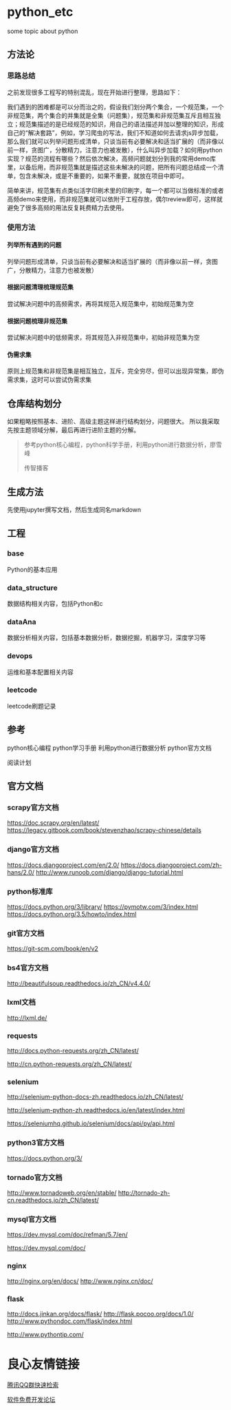 # python_etc

some topic about python

## 方法论

### 思路总结

之前发现很多工程写的特别混乱，现在开始进行整理，思路如下：

我们遇到的困难都是可以分而治之的，假设我们划分两个集合，一个规范集，一个非规范集，两个集合的并集就是全集（问题集），规范集和非规范集互斥且相互独立；规范集描述的是已经规范的知识，用自己的语法描述并加以整理的知识，形成自己的“解决套路”，例如，学习爬虫的写法，我们不知道如何去请求js异步加载，那么我们就可以列举问题形成清单，只谈当前有必要解决和适当扩展的（而非像以前一样，贪图广，分散精力，注意力也被发散），什么叫异步加载？如何用python实现？规范的流程有哪些？然后依次解决，高频问题就划分到我的常用demo库里，以备后用，而非规范集就是描述这些未解决的问题，把所有问题总结成一个清单，包含未解决，或是不重要的，如果不重要，就放在项目中即可。

简单来讲，规范集有点类似活字印刷术里的印刷字，每一个都可以当做标准的或者高频demo来使用，而非规范集就可以依附于工程存放，偶尔review即可，这样就避免了很多高频的用法反复耗费精力去使用。


### 使用方法

#### 列举所有遇到的问题

列举问题形成清单，只谈当前有必要解决和适当扩展的（而非像以前一样，贪图广，分散精力，注意力也被发散）


#### 根据问题清理梳理规范集

尝试解决问题中的高频需求，再将其规范入规范集中，初始规范集为空

#### 根据问题梳理非规范集

尝试解决问题中的低频需求，将其规范入非规范集中，初始非规范集为空

#### 伪需求集

原则上规范集和非规范集是相互独立，互斥，完全穷尽，但可以出现异常集，即伪需求集，这时可以尝试伪需求集


## 仓库结构划分
如果粗略按照基本、进阶、高级主题这样进行结构划分，问题很大。
所以我采取先按主题领域分解，最后再进行进阶主题的分解。
> 参考python核心编程，python科学手册，利用python进行数据分析，廖雪峰
>
> 传智播客

## 生成方法

先使用jupyter撰写文档，然后生成同名markdown

## 工程

### base

Python的基本应用

### data_structure

数据结构相关内容，包括Python和c

### dataAna

数据分析相关内容，包括基本数据分析，数据挖掘，机器学习，深度学习等

### devops

运维和基本配置相关内容


### leetcode

leetcode刷题记录


## 参考
python核心编程
python学习手册
利用python进行数据分析
python官方文档

阅读计划

## 官方文档



### scrapy官方文档



https://doc.scrapy.org/en/latest/
https://legacy.gitbook.com/book/stevenzhao/scrapy-chinese/details
### django官方文档



https://docs.djangoproject.com/en/2.0/
https://docs.djangoproject.com/zh-hans/2.0/
http://www.runoob.com/django/django-tutorial.html
### python标准库



https://docs.python.org/3/library/
https://pymotw.com/3/index.html
https://docs.python.org/3.5/howto/index.html

### git官方文档



https://git-scm.com/book/en/v2

### bs4官方文档



http://beautifulsoup.readthedocs.io/zh_CN/v4.4.0/
### lxml文档



http://lxml.de/

### requests



http://docs.python-requests.org/zh_CN/latest/

http://cn.python-requests.org/zh_CN/latest/
### selenium



http://selenium-python-docs-zh.readthedocs.io/zh_CN/latest/

http://selenium-python-zh.readthedocs.io/en/latest/index.html

https://seleniumhq.github.io/selenium/docs/api/py/api.html

### python3官方文档



https://docs.python.org/3/

### tornado官方文档



http://www.tornadoweb.org/en/stable/
http://tornado-zh-cn.readthedocs.io/zh_CN/latest/
### mysql官方文档



https://dev.mysql.com/doc/refman/5.7/en/

https://dev.mysql.com/doc/

### nginx
http://nginx.org/en/docs/
http://www.nginx.cn/doc/

### flask

http://docs.jinkan.org/docs/flask/
http://flask.pocoo.org/docs/1.0/
http://www.pythondoc.com/flask/index.html



http://www.pythontip.com/

 # 良心友情链接

[腾讯QQ群快速检索](http://u.720life.cn/s/8cf73f7c)

[软件免费开发论坛](http://u.720life.cn/s/bbb01dc0)